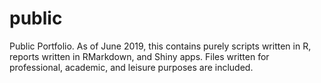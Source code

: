 # public
Public Portfolio.  As of June 2019, this contains purely scripts written in R, reports written in RMarkdown, and Shiny apps. Files written for professional, academic, and leisure purposes are included.
